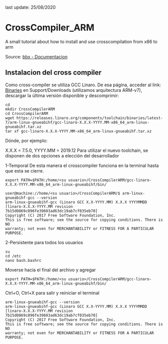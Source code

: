 last update: 25/08/2020

# CrossCompiler_ARM
A small tutorial about how to install and use crosscompilation from x86 to arm

Source: [bbx - Documentacion](http://wiki.electron.frba.utn.edu.ar/doku.php?id=td3:bbx)

## Instalacion del cross compiler
Como cross-compiler se utiliza GCC Linaro. De esa página, acceder al link: [Binaries](https://releases.linaro.org/components/toolchain/binaries/latest-7/arm-linux-gnueabihf/) en Support/Downloads (utilizamos arquitectura ARM-v7), descargar la última versión disponible y descomprimir:

```
cd 
mkdir CrossCompilerARM
cd CrossCompilerARM
wget https://releases.linaro.org/components/toolchain/binaries/latest-7/arm-linux-gnueabihf/gcc-linaro-X.X.X-YYYY.MM-x86_64_arm-linux-gnueabihf.tar.xz
tar xf gcc-linaro-X.X.X-YYYY.MM-x86_64_arm-linux-gnueabihf.tar.xz
```
Dónde, por ejemplo:

X.X.X = 7.5.0,
YYYY.MM = 2019.12
Para utilizar el nuevo toolchain, se disponen de dos opciones a elección del desarrollador

1-Temporal
De esta manera  el crosscompiler funciona en la terminal hasta que esta se cierre.
```
export PATH=$PATH:/home/<su usuario>/CrossCompilerARM/gcc-linaro-X.X.X-YYYY.MM-x86_64_arm-linux-gnueabihf/bin/
```

```
user@machine://home/<su usuario>/CrossCompilerARM/$ arm-linux-gnueabihf-gcc --version
arm-linux-gnueabihf-gcc (Linaro GCC X.X-YYYY.MM) X.X.X YYYYMMDD [linaro-X.X.X-YYYY.MM revision 7b15d0869c096fe39603ad63dc19ab7cf035eb70]
Copyright (C) 2017 Free Software Foundation, Inc.
This is free software; see the source for copying conditions. There is NO
warranty; not even for MERCHANTABILITY or FITNESS FOR A PARTICULAR PURPOSE.
``` 

2-Persistente para todos los usuarios
```
su
cd /etc
nano bash.bashrc
```
Moverse hacia el final del archivo y agregar
```
export PATH=$PATH:/home/<su usuario>/CrossCompilerARM/gcc-linaro-X.X.X-YYYY.MM-x86_64_arm-linux-gnueabihf/bin/
```
Ctrl+O, Ctrl+X para salir y reiniciar el terminal
```
arm-linux-gnueabihf-gcc --version
arm-linux-gnueabihf-gcc (Linaro GCC X.X-YYYY.MM) X.X.X YYYYMMDD [linaro-X.X.X-YYYY.MM revision 7b15d0869c096fe39603ad63dc19ab7cf035eb70]
Copyright (C) 2017 Free Software Foundation, Inc.
This is free software; see the source for copying conditions. There is NO
warranty; not even for MERCHANTABILITY or FITNESS FOR A PARTICULAR PURPOSE.
``` 